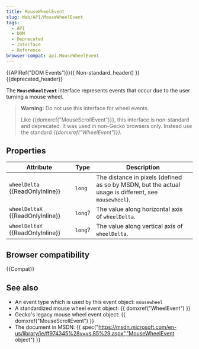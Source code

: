 ```yaml
---
title: MouseWheelEvent
slug: Web/API/MouseWheelEvent
tags:
  - API
  - DOM
  - Deprecated
  - Interface
  - Reference
browser-compat: api.MouseWheelEvent
---
```

{{APIRef("DOM Events")}}{{ Non-standard_header() }}{{deprecated_header}}

The **`MouseWheelEvent`** interface represents events that occur due to the user turning a mouse wheel.

> **Warning:** Do not use this interface for wheel events.
>
> Like {{domxref("MouseScrollEvent")}}, this interface is non-standard and deprecated. It was used in non-Gecko browsers only. Instead use the standard _{{domxref("WheelEvent")}}._

## Properties

| Attribute                              | Type    | Description                                                                                          |
| -------------------------------------- | ------- | ---------------------------------------------------------------------------------------------------- |
| `wheelDelta` {{ReadOnlyInline}}  | `long`  | The distance in pixels (defined as so by MSDN, but the actual usage is different, see `mousewheel`). |
| `wheelDeltaX` {{ReadOnlyInline}} | `long`? | The value along horizontal axis of `wheelDelta`.                                                     |
| `wheelDeltaY` {{ReadOnlyInline}} | `long`? | The value along vertical axis of `wheelDelta`.                                                       |

## Browser compatibility

{{Compat}}

## See also

- An event type which is used by this event object: `mousewheel`
- A standardized mouse wheel event object: {{ domxref("WheelEvent") }}
- Gecko's legacy mouse wheel event object: {{ domxref("MouseScrollEvent") }}
- The document in MSDN: {{ spec("https://msdn.microsoft.com/en-us/library/ie/ff974345%28v=vs.85%29.aspx","MouseWheelEvent object") }}
